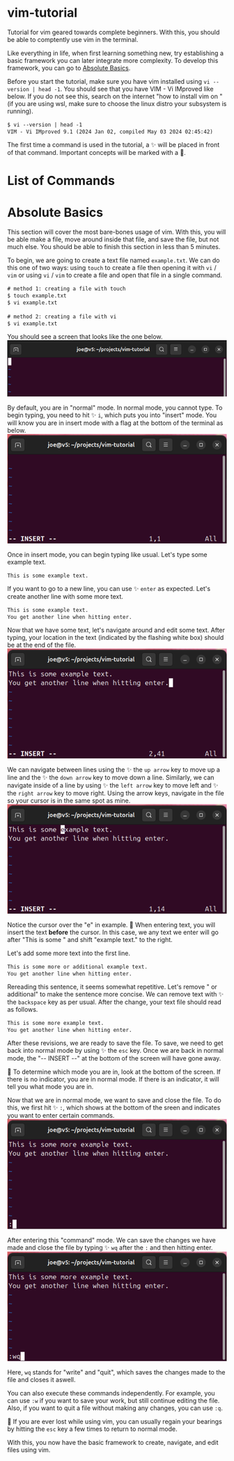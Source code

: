 # vim-tutorial
Tutorial for vim geared towards complete beginners. With this, you should be able to comptently use vim in the terminal.

Like everything in life, when first learning something new, try establishing a basic framework you can later integrate more complexity. To develop this framework, you can go to [Absolute Basics](#absolute-basics).

Before you start the tutorial, make sure you have vim installed using `vi --version | head -1`. You should see that you have VIM - Vi IMproved like below. If you do not see this, search on the internet "how to install vim on <your-operating-system>" (if you are using wsl, make sure to choose the linux distro your subsystem is running).
```
$ vi --version | head -1
VIM - Vi IMproved 9.1 (2024 Jan 02, compiled May 03 2024 02:45:42)
```

The first time a command is used in the tutorial, a ✨ will be placed in front of that command. Important concepts will be marked with a 🔴.

# List of Commands


# Absolute Basics
This section will cover the most bare-bones usage of vim. With this, you will be able make a file, move around inside that file, and save the file, but not much else. You should be able to finish this section in less than 5 minutes.

To begin, we are going to create a text file named `example.txt`. We can do this one of two ways: using `touch` to create a file then opening it with `vi` / `vim` or using `vi` / `vim` to create a file and open that file in a single command.
```
# method 1: creating a file with touch
$ touch example.txt
$ vi example.txt

# method 2: creating a file with vi
$ vi example.txt
```

You should see a screen that looks like the one below.
![opening-screen](images/opening-screen.png)

By default, you are in "normal" mode. In normal mode, you cannot type. To begin typing, you need to hit :sparkles: `i`, which puts you into "insert" mode. You will know you are in insert mode with a flag at the bottom of the terminal as below.
![insert-mode](images/insert-mode.png)

Once in insert mode, you can begin typing like usual. Let's type some example text. 
```
This is some example text.
```

If you want to go to a new line, you can use :sparkles: `enter` as expected. Let's create another line with some more text.
```
This is some example text.
You get another line when hitting enter.
```

Now that we have some text, let's navigate around and edit some text. After typing, your location in the text (indicated by the flashing white box) should be at the end of the file.
![end-of-text](images/cursor-at-end.png)

We can navigate between lines using the :sparkles: the `up arrow` key to move up a line and the :sparkles: the `down arrow` key to move down a line. Similarly, we can navigate inside of a line by using :sparkles: the `left arrow` key to move left and :sparkles: the `right arrow` key to move right. Using the arrow keys, navigate in the file so your cursor is in the same spot as mine.
![cursor-at-example](images/cursor-at-example.png)

Notice the cursor over the "e" in example. :red_circle: When entering text, you will insert the text **before** the cursor. In this case, we any text we enter will go after "This is some " and shift "example text." to the right.

Let's add some more text into the first line.
```
This is some more or additional example text.
You get another line when hitting enter.
```

Rereading this sentence, it seems somewhat repetitive. Let's remove " or additional" to make the sentence more concise. We can remove text with :sparkles: the `backspace` key as per usual. After the change, your text file should read as follows.
```
This is some more example text.
You get another line when hitting enter.
```

After these revisions, we are ready to save the file. To save, we need to get back into normal mode by using :sparkles: the `esc` key. Once we are back in normal mode, the "-- INSERT --" at the bottom of the screen will have gone away.

:red_circle: To determine which mode you are in, look at the bottom of the screen. If there is no indicator, you are in normal mode. If there is an indicator, it will tell you what mode you are in.

Now that we are in normal mode, we want to save and close the file. To do this, we first hit :sparkles: `:`, which shows at the bottom of the sreen and indicates you want to enter certain commands.
![colon](images/colon.png)

After entering this "command" mode. We can save the changes we have made and close the file by typing :sparkles: `wq` after the `:` and then hitting enter.
![wq](images/wq.png)

Here, `wq` stands for "write" and "quit", which saves the changes made to the file and closes it aswell.

You can also execute these commands independently. For example, you can use `:w` if you want to save your work, but still continue editing the file. Also, if you want to quit a file without making any changes, you can use `:q`.

:red_circle: If you are ever lost while using vim, you can usually regain your bearings by hitting the `esc` key a few times to return to normal mode.

With this, you now have the basic framework to create, navigate, and edit files using vim.
